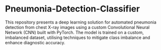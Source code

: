 # Pneumonia-Detection-Classifier
This repository presents a deep learning solution for automated pneumonia detection from chest X-ray images using a custom Convolutional Neural Network (CNN) built with PyTorch. The model is trained on a custom, imbalanced dataset, utilising techniques to mitigate class imbalance and enhance diagnostic accuracy.
